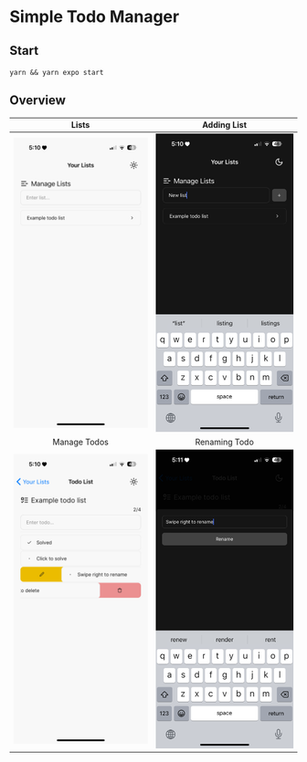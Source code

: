 # Simple Todo Manager

## Start

```
yarn && yarn expo start
```

## Overview

|            Lists             |         Adding List          |
| :--------------------------: | :--------------------------: |
| ![plot](./docs/IMG_5355.PNG) | ![plot](./docs/IMG_5356.PNG) |
|         Manage Todos         |        Renaming Todo         |
| ![plot](./docs/IMG_5357.PNG) | ![plot](./docs/IMG_5358.PNG) |
